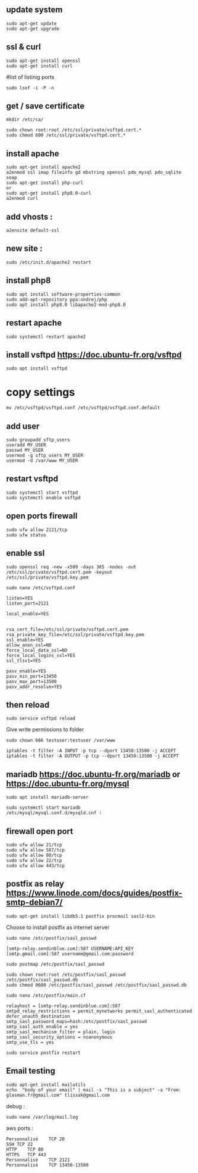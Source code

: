 ## update system

    sudo apt-get update 
    sudo apt-get upgrade

## ssl & curl
```
sudo apt-get install openssl
sudo apt-get install curl
```
#list of listinig ports 
```
sudo lsof -i -P -n
```
## get / save certificate
```
mkdir /etc/ca/
``` 
```
sudo chown root:root /etc/ssl/private/vsftpd.cert.*
sudo chmod 600 /etc/ssl/private/vsftpd.cert.*
```
## install apache
```
sudo apt-get install apache2
a2enmod ssl imap fileinfo gd mbstring openssl pdo_mysql pdo_sqlite soap
sudo apt-get install php-curl
or
sudo apt-get install php8.0-curl
a2enmod curl
```
## add vhosts : 
```
a2ensite default-ssl
```
## new site : 
```
sudo /etc/init.d/apache2 restart
```  
    
##  install php8
```
sudo apt install software-properties-common
sudo add-apt-repository ppa:ondrej/php
sudo apt install php8.0 libapache2-mod-php8.0
```
##  restart apache
```
sudo systemctl restart apache2
```
##  install vsftpd https://doc.ubuntu-fr.org/vsftpd
```
sudo apt install vsftpd
```
  
# copy settings
```
mv /etc/vsftpd/vsftpd.conf /etc/vsftpd/vsftpd.conf.default
```
##  add user
```
sudo groupadd sftp_users
useradd MY_USER
passwd MY_USER
usermod -g sftp_users MY_USER
usermod -d /var/www MY_USER
```
##  restart vsftpd
```
sudo systemctl start vsftpd
sudo systemctl enable vsftpd
```
##  open ports firewall 
```
sudo ufw allow 2121/tcp
sudo ufw status
``` 
##  enable ssl
  
```
sudo openssl req -new -x509 -days 365 -nodes -out /etc/ssl/private/vsftpd.cert.pem -keyout /etc/ssl/private/vsftpd.key.pem
```
```
sudo nano /etc/vsftpd.conf
```
```
listen=YES
listen_port=2121   

local_enable=YES


rsa_cert_file=/etc/ssl/private/vsftpd.cert.pem
rsa_private_key_file=/etc/ssl/private/vsftpd.key.pem
ssl_enable=YES
allow_anon_ssl=NO
force_local_data_ssl=NO
force_local_logins_ssl=YES
ssl_tlsv1=YES

pasv_enable=YES
pasv_min_port=13450
pasv_max_port=13500
pasv_addr_resolve=YES
```
  
## then reload
 ```
sudo service vsftpd reload
```
Give write permissions to folder 
```
sudo chown 666 testuser:testuser /var/www 
```

```
iptables -t filter -A INPUT -p tcp --dport 13450:13500 -j ACCEPT
iptables -t filter -A OUTPUT -p tcp --dport 13450:13500 -j ACCEPT
```
## mariadb https://doc.ubuntu-fr.org/mariadb or https://doc.ubuntu-fr.org/mysql

```
sudo apt install mariadb-server

sudo systemctl start mariadb
/etc/mysql/mysql.conf.d/mysqld.cnf :
```

## firewall open port 
```
sudo ufw allow 21/tcp
sudo ufw allow 587/tcp
sudo ufw allow 80/tcp
sudo ufw allow 22/tcp
sudo ufw allow 443/tcp
```

## postfix as relay https://www.linode.com/docs/guides/postfix-smtp-debian7/
```
sudo apt-get install libdb5.1 postfix procmail sasl2-bin
```
Choose to install postfix as internet server
```
sudo nano /etc/postfix/sasl_passwd
```
```
[smtp-relay.sendinblue.com]:587 USERNAME:API_KEY
[smtp.gmail.com]:587 username@gmail.com:password
```
```
sudo postmap /etc/postfix/sasl_passwd
```
```
sudo chown root:root /etc/postfix/sasl_passwd /etc/postfix/sasl_passwd.db
sudo chmod 0600 /etc/postfix/sasl_passwd /etc/postfix/sasl_passwd.db
```
```
sudo nano /etc/postfix/main.cf
```

```
relayhost = [smtp-relay.sendinblue.com]:587
smtpd_relay_restrictions = permit_mynetworks permit_sasl_authenticated defer_unauth_destination
smtp_sasl_password_maps=hash:/etc/postfix/sasl_passwd
smtp_sasl_auth_enable = yes
smtp_sasl_mechanism_filter = plain, login
smtp_sasl_security_options = noanonymous
smtp_use_tls = yes
```

```
sudo service postfix restart
```

## Email testing
```
sudo apt-get install mailutils  
echo  "body of your email" | mail -s "This is a subject" -a "From: glasman.fr@gmail.com" tlissak@gmail.com
```
debug :
```
sudo nano /var/log/mail.log
```     
aws ports :
```
Personnalisé	TCP	20
SSH	TCP	22
HTTP	TCP	80
HTTPS	TCP	443
Personnalisé	TCP	2121
Personnalisé	TCP	13450-13500
```




